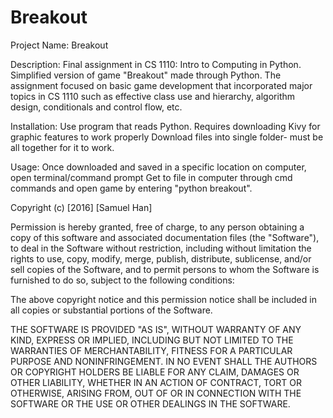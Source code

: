 # Breakout
Project Name: Breakout

Description: Final assignment in CS 1110: Intro to Computing in Python. Simplified version of game "Breakout" made through Python. The assignment focused on basic game development that incorporated major topics in CS 1110 such as effective class use and hierarchy, algorithm design, conditionals and control flow, etc. 

Installation: Use program that reads Python. Requires downloading Kivy for graphic features to work properly Download files                 into single folder- must be all together for it to work.

Usage: Once downloaded and saved in a specific location on computer, open terminal/command prompt
       Get to file in computer through cmd commands and open game by entering "python breakout".
       


Copyright (c) [2016] [Samuel Han]

Permission is hereby granted, free of charge, to any person obtaining a copy
of this software and associated documentation files (the "Software"), to deal
in the Software without restriction, including without limitation the rights
to use, copy, modify, merge, publish, distribute, sublicense, and/or sell
copies of the Software, and to permit persons to whom the Software is
furnished to do so, subject to the following conditions:

The above copyright notice and this permission notice shall be included in all
copies or substantial portions of the Software.

THE SOFTWARE IS PROVIDED "AS IS", WITHOUT WARRANTY OF ANY KIND, EXPRESS OR
IMPLIED, INCLUDING BUT NOT LIMITED TO THE WARRANTIES OF MERCHANTABILITY,
FITNESS FOR A PARTICULAR PURPOSE AND NONINFRINGEMENT. IN NO EVENT SHALL THE
AUTHORS OR COPYRIGHT HOLDERS BE LIABLE FOR ANY CLAIM, DAMAGES OR OTHER
LIABILITY, WHETHER IN AN ACTION OF CONTRACT, TORT OR OTHERWISE, ARISING FROM,
OUT OF OR IN CONNECTION WITH THE SOFTWARE OR THE USE OR OTHER DEALINGS IN THE
SOFTWARE.

